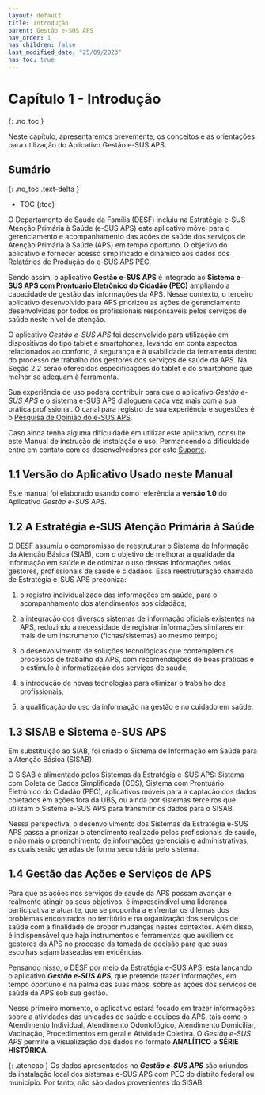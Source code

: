 ```yaml
---
layout: default
title: Introdução
parent: Gestão e-SUS APS
nav_order: 1
has_children: false
last_modified_date: "25/09/2023"
has_toc: true
---
```


# Capítulo 1 - Introdução
{: .no_toc }

Neste capítulo, apresentaremos brevemente, os conceitos e as orientações para utilização do Aplicativo Gestão e-SUS APS.

## Sumário
{: .no_toc .text-delta }

- TOC
{:toc}

O Departamento de Saúde da Família (DESF) incluiu na Estratégia e-SUS Atenção Primária à Saúde (e-SUS APS) este aplicativo móvel para o gerenciamento e acompanhamento das ações de saúde dos serviços de Atenção Primária à Saúde (APS) em tempo oportuno. O objetivo do aplicativo é fornecer acesso simplificado e dinâmico aos dados dos Relatórios de Produção do e-SUS APS PEC. 

Sendo assim, o aplicativo **Gestão e-SUS APS** é integrado ao **Sistema e-SUS APS com Prontuário Eletrônico do Cidadão (PEC)** ampliando a capacidade de gestão das informações da APS. Nesse contexto, o terceiro aplicativo desenvolvido para APS priorizou as ações de gerenciamento desenvolvidas por todos os profissionais responsáveis pelos serviços de saúde neste nível de atenção.

O aplicativo *Gestão e-SUS APS* foi desenvolvido para utilização em dispositivos do tipo tablet e smartphones, levando em conta aspectos relacionados ao conforto, à segurança e à usabilidade da ferramenta dentro do processo de trabalho dos gestores dos serviços de saúde da APS. Na Seção 2.2 serão oferecidas especificações do tablet e do smartphone que melhor se adequam à ferramenta.

Sua experiência de uso poderá contribuir para que o aplicativo *Gestão e-SUS APS* e o sistema e-SUS APS dialoguem cada vez mais com a sua prática profissional. O canal para registro de sua experiência e sugestões é o [Pesquisa de Opinião do e-SUS APS](http://sisaps.saude.gov.br/pesquisa/).

Caso ainda tenha alguma dificuldade em utilizar este aplicativo, consulte este Manual de instrução de instalação e uso. Permancendo a dificuldade entre em contato com os desenvolvedores por este [Suporte](http://esusaps.bridge.ufsc.br/support/login).

## 1.1 Versão do Aplicativo Usado neste Manual

Este manual foi elaborado usando como referência a **versão 1.0** do Aplicativo *Gestão e-SUS APS*. 

## 1.2 A Estratégia e-SUS Atenção Primária à Saúde

O DESF assumiu o compromisso de reestruturar o Sistema de Informação da Atenção Básica (SIAB), com o objetivo de melhorar a qualidade da informação em saúde e de otimizar o uso dessas informações pelos gestores, profissionais de saúde e cidadãos. Essa reestruturação chamada de Estratégia e-SUS APS preconiza:

1.  o registro individualizado das informações em saúde, para o acompanhamento dos atendimentos aos cidadãos;

2.  a integração dos diversos sistemas de informação oficiais existentes na APS, reduzindo a necessidade de registrar informações similares em mais de um instrumento (fichas/sistemas) ao mesmo tempo;

3.  o desenvolvimento de soluções tecnológicas que contemplem os processos de trabalho da APS, com recomendações de boas práticas e o estímulo à informatização dos serviços de saúde;

4.  a introdução de novas tecnologias para otimizar o trabalho dos profissionais;

5.  a qualificação do uso da informação na gestão e no cuidado em saúde.

## 1.3 SISAB e Sistema e-SUS APS

Em substituição ao SIAB, foi criado o Sistema de Informação em Saúde para a Atenção Básica (SISAB).

O SISAB é alimentado pelos Sistemas da Estratégia e-SUS APS: Sistema com Coleta de Dados Simplificada (CDS), Sistema com Prontuário Eletrônico do Cidadão (PEC), aplicativos móveis para a captação dos dados coletados em ações fora da UBS, ou ainda por sistemas terceiros que utilizam o Sistema e-SUS APS para transmitir os dados para o SISAB.

Nessa perspectiva, o desenvolvimento dos Sistemas da Estratégia e-SUS APS passa a priorizar o atendimento realizado pelos profissionais de saúde, e não mais o preenchimento de informações gerenciais e administrativas, as quais serão geradas de forma secundária pelo sistema.

## 1.4 Gestão das Ações e Serviços de APS

Para que as ações nos serviços de saúde da APS possam avançar e realmente atingir os seus objetivos, é imprescindível uma liderança participativa e atuante, que se proponha a enfrentar os dilemas dos problemas encontrados no território e na organização dos serviços de saúde com a finalidade de propor mudanças nestes contextos. Além disso, é indispensável que haja instrumentos e ferramentas que auxiliem os gestores da APS no processo da tomada de decisão para que suas escolhas sejam baseadas em evidências. 

Pensando nisso, o DESF por meio da Estratégia e-SUS APS, está lançando o aplicativo ***Gestão e-SUS APS***, que pretende trazer informações, em tempo oportuno e na palma das suas mãos, sobre as ações dos serviços de saúde da APS sob sua gestão. 

Nesse primeiro momento, o aplicativo estará focado em trazer informações sobre a atividades das unidades de saúde e equipes da APS, tais como o Atendimento Individual, Atendimento Odontológico, Atendimento Domiciliar, Vacinação, Procedimentos em geral e Atividade Coletiva. O *Gestão e-SUS APS* permite a visualização dos dados no formato **ANALÍTICO** e **SÉRIE HISTÓRICA**. 

{: .atencao }
Os dados apresentados no ***Gestão e-SUS APS*** são oriundos da instalação local dos sistemas e-SUS APS com PEC do distrito federal ou município. Por tanto, não são dados provenientes do SISAB. 
